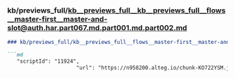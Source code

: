 ### kb/previews_full/kb__previews_full__kb__previews_full__flows__master-first__master-and-slot@auth.har.part067.md.part001.md.part002.md

```md
### kb/previews_full/kb__previews_full__flows__master-first__master-and-slot@auth.har.part067.md.part001.md (part 002)

```md
   "scriptId": "11924",
                      "url": "https://n958200.alteg.io/chunk-KO722YSM.js
```

```

```
